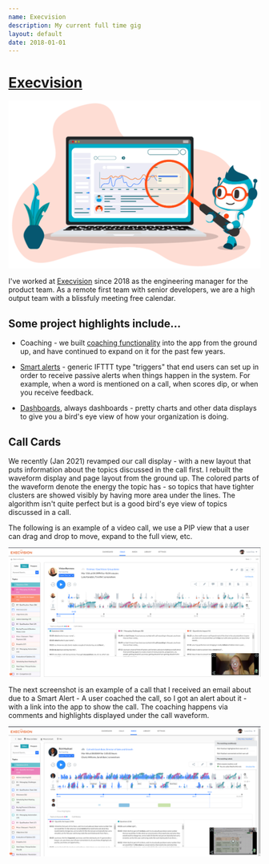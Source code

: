 ```yaml
---
name: Execvision
description: My current full time gig
layout: default
date: 2018-01-01
---
```


# [Execvision](https://www.execvision.io/)

![Ev sales clipart](/assets/execvision/ev.png)

I've worked at [Execvision](https://www.execvision.io/) since 2018 as the engineering manager for the product team.  As a remote first team with senior developers, we are a high output team with a blissfuly meeting free calendar. 

## Some project highlights include...

* Coaching - we built [coaching functionality](https://www.execvision.io/product/coaching/) into the app from the ground up, and have continued to expand on it for the past few years. 

* [Smart alerts](https://www.execvision.io/product/smart-alerts/) - generic IFTTT type "triggers" that end users can set up in order to receive passive alerts when things happen in the system. For example, when a word is mentioned on a call, when scores dip, or when you receive feedback.

* [Dashboards](https://www.execvision.io/product/performance-dashboards/), always dashboards - pretty charts and other data displays to give you a bird's eye view of how your organization is doing.

## Call Cards
We recently (Jan 2021) revamped our call display - with a new layout that puts information about the topics discussed in the call first. I rebuilt the waveform display and page layout from the ground up. The colored parts of the waveform denote the energy the topic has - so topics that have tighter clusters are showed visibly by having more area under the lines. The algorithm isn't quite perfect but is a good bird's eye view of topics discussed in a call.

The following is an example of a video call, we use a PIP view that a user can drag and drop to move, expand to the full view, etc.

[![Pure video call card](/assets/execvision/pure-video-call-card.png)](/assets/execvision/pure-video-call-card.png)

The next screenshot is an example of a call that I received an email about due to a Smart Alert - A user coached the call, so I got an alert about it - with a link into the app to show the call.  The coaching happens via comments and highlights displayed under the call waveform.

[![Triggers call card](/assets/execvision/triggers-call-card.png)](/assets/execvision/triggers-call-card.png)
